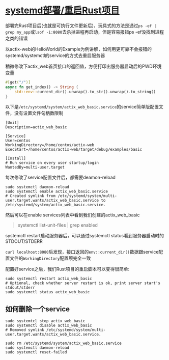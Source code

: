 # [systemd部署/重启Rust项目](/2020/09/systemd_deploy_rust_exec_file.md)

部署完Rust项目后(也就是可执行文件更新后)，玩具式的方法是通过`ps -ef | grep my_app`或`lsof -i:8080`去杀掉进程再启动，但是容易报错ps -ef没找到进程之类的错误

以actix-web的HelloWorld的Example为例讲解，如何用更可靠不会报错的systemd/systemctl的service的方式去重启服务器

稍微修改下actix_web首页接口的返回值，方便打印出服务器启动后的PWD环境变量


```rust
#[get("/")]
async fn get_index() -> String {
    std::env::current_dir().unwrap().to_str().unwrap().to_string()
}
```

以下是`/etc/systemd/system/actix_web_basic.service`的service简单版配置文件，没有设置文件句柄数限制

```
[Unit]
Description=actix_web_basic

[Service]
User=centos
WorkingDirectory=/home/centos/actix-web
ExecStart=/home/centos/actix-web/target/debug/examples/basic

[Install]
# Run service on every user startup/login
WantedBy=multi-user.target
```

每次修改了service配置文件后，都需要deamon-reload

```
sudo systemctl daemon-reload
sudo systemctl enable actix_web_basic.service
# Created symlink from /etc/systemd/system/multi-user.target.wants/actix_web_basic.service to /etc/systemd/system/actix_web_basic.service.
```

然后可以在enable services列表中看到我们创建的actix_web_basic

> systemctl list-unit-files | grep enabled

systemctl restart启动服务器后，可以通过systemctl status看到服务器启动时的STDOUT/STDERR

`curl localhost:8080`后发现，接口返回的`env::current_dir()`数据跟service配置文件的`WorkingDirectory`配置项完全一致

配置好service之后，我们Rust项目的重启脚本可以变得很简单:

```
sudo systemctl restart actix_web_basic
# Optional, check whether server restart is ok, print server start's stdout/stderr 
sudo systemctl status actix_web_basic
```

## 如何删除一个service

```
sudo systemtcl stop actix_web_basic
sudo systemctl disable actix_web_basic
# Removed symlink /etc/systemd/system/multi-user.target.wants/actix_web_basic.service.

sudo rm /etc/systemd/system/actix_web_basic.service
sudo systemctl daemon-reload
sudo systemctl reset-failed
```
